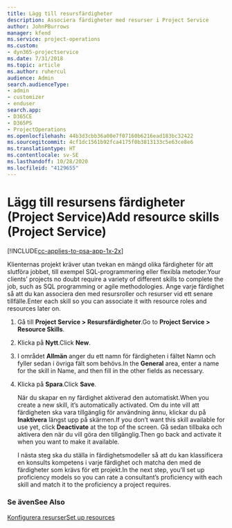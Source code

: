```yaml
---
title: Lägg till resursfärdigheter
description: Associera färdigheter med resurser i Project Service
author: JohnPBurrows
manager: kfend
ms.service: project-operations
ms.custom:
- dyn365-projectservice
ms.date: 7/31/2018
ms.topic: article
ms.author: ruhercul
audience: Admin
search.audienceType:
- admin
- customizer
- enduser
search.app:
- D365CE
- D365PS
- ProjectOperations
ms.openlocfilehash: 44b3d3cbb36a00e7f07160b6216ead183bc32422
ms.sourcegitcommit: 4cf1dc1561b92fca4175f0b3813133c5e63ce8e6
ms.translationtype: HT
ms.contentlocale: sv-SE
ms.lasthandoff: 10/28/2020
ms.locfileid: "4129655"
---
```

# <a name="add-resource-skills-project-service"></a><span data-ttu-id="8bd29-103">Lägg till resursens färdigheter (Project Service)</span><span class="sxs-lookup"><span data-stu-id="8bd29-103">Add resource skills (Project Service)</span></span>

[!INCLUDE[cc-applies-to-psa-app-1x-2x](../includes/cc-applies-to-psa-app-1x-2x.md)]

<span data-ttu-id="8bd29-104">Klienternas projekt kräver utan tvekan en mängd olika färdigheter för att slutföra jobbet, till exempel SQL-programmering eller flexibla metoder.</span><span class="sxs-lookup"><span data-stu-id="8bd29-104">Your clients’ projects no doubt require a variety of different skills to complete the job, such as SQL programming or agile methodologies.</span></span> <span data-ttu-id="8bd29-105">Ange varje färdighet så att du kan associera den med resursroller och resurser vid ett senare tillfälle.</span><span class="sxs-lookup"><span data-stu-id="8bd29-105">Enter each skill so you can associate it with resource roles and resources later on.</span></span>  
  
1. <span data-ttu-id="8bd29-106">Gå till **Project Service > Resursfärdigheter**.</span><span class="sxs-lookup"><span data-stu-id="8bd29-106">Go to **Project Service > Resource Skills**.</span></span>  
  
2. <span data-ttu-id="8bd29-107">Klicka på **Nytt**.</span><span class="sxs-lookup"><span data-stu-id="8bd29-107">Click **New**.</span></span>  
  
3. <span data-ttu-id="8bd29-108">I området **Allmän** anger du ett namn för färdigheten i fältet Namn och fyller sedan i övriga fält som behövs.</span><span class="sxs-lookup"><span data-stu-id="8bd29-108">In the **General** area, enter a name for the skill in Name, and then fill in the other fields as necessary.</span></span>  
  
4. <span data-ttu-id="8bd29-109">Klicka på **Spara**.</span><span class="sxs-lookup"><span data-stu-id="8bd29-109">Click **Save**.</span></span>  
  
   <span data-ttu-id="8bd29-110">När du skapar en ny färdighet aktiverad den automatiskt.</span><span class="sxs-lookup"><span data-stu-id="8bd29-110">When you create a new skill, it’s automatically activated.</span></span> <span data-ttu-id="8bd29-111">Om du inte vill att färdigheten ska vara tillgänglig för användning ännu, klickar du på **Inaktivera** längst upp på skärmen.</span><span class="sxs-lookup"><span data-stu-id="8bd29-111">If you don’t want this skill available for use yet, click **Deactivate** at the top of the screen.</span></span> <span data-ttu-id="8bd29-112">Gå sedan tillbaka och aktivera den när du vill göra den tillgänglig.</span><span class="sxs-lookup"><span data-stu-id="8bd29-112">Then go back and activate it when you want to make it available.</span></span>  
  
   <span data-ttu-id="8bd29-113">I nästa steg ska du ställa in färdighetsmodeller så att du kan klassificera en konsults kompetens i varje färdighet och matcha den med de färdigheter som krävs för ett projekt.</span><span class="sxs-lookup"><span data-stu-id="8bd29-113">In the next step, you’ll set up proficiency models so you can rate a consultant’s proficiency with each skill and match it to the proficiency a project requires.</span></span>  
  
### <a name="see-also"></a><span data-ttu-id="8bd29-114">Se även</span><span class="sxs-lookup"><span data-stu-id="8bd29-114">See Also</span></span>  
 [<span data-ttu-id="8bd29-115">Konfigurera resurser</span><span class="sxs-lookup"><span data-stu-id="8bd29-115">Set up resources</span></span>](../psa/set-up-resources.md)
